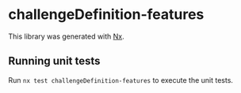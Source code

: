 # challengeDefinition-features

This library was generated with [Nx](https://nx.dev).

## Running unit tests

Run `nx test challengeDefinition-features` to execute the unit tests.
